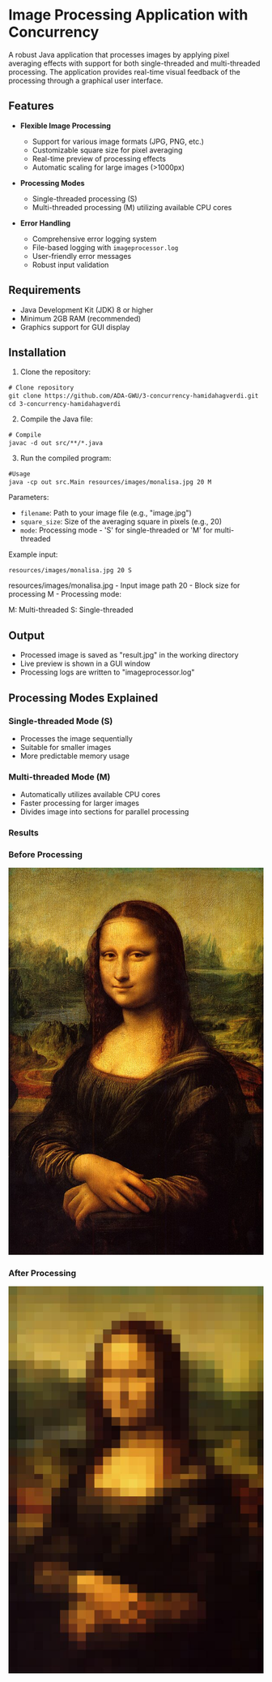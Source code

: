 # Image Processing Application with Concurrency
A robust Java application that processes images by applying pixel averaging effects with support for both single-threaded and multi-threaded processing. The application provides real-time visual feedback of the processing through a graphical user interface.

## Features

- **Flexible Image Processing**
  - Support for various image formats (JPG, PNG, etc.)
  - Customizable square size for pixel averaging
  - Real-time preview of processing effects
  - Automatic scaling for large images (>1000px)

- **Processing Modes**
  - Single-threaded processing (S)
  - Multi-threaded processing (M) utilizing available CPU cores
  
- **Error Handling**
  - Comprehensive error logging system
  - File-based logging with `imageprocessor.log`
  - User-friendly error messages
  - Robust input validation

## Requirements

- Java Development Kit (JDK) 8 or higher
- Minimum 2GB RAM (recommended)
- Graphics support for GUI display

## Installation

1. Clone the repository:
```
# Clone repository
git clone https://github.com/ADA-GWU/3-concurrency-hamidahagverdi.git
cd 3-concurrency-hamidahagverdi
```
2. Compile the Java file:
```
# Compile
javac -d out src/**/*.java
```
3. Run the compiled program:
```
#Usage
java -cp out src.Main resources/images/monalisa.jpg 20 M
```

Parameters:
- `filename`: Path to your image file (e.g., "image.jpg")
- `square_size`: Size of the averaging square in pixels (e.g., 20)
- `mode`: Processing mode - 'S' for single-threaded or 'M' for multi-threaded

Example input:
```
resources/images/monalisa.jpg 20 S
```
resources/images/monalisa.jpg - Input image path
20 - Block size for processing
M - Processing mode:

M: Multi-threaded
S: Single-threaded

## Output

- Processed image is saved as "result.jpg" in the working directory
- Live preview is shown in a GUI window
- Processing logs are written to "imageprocessor.log"

## Processing Modes Explained

### Single-threaded Mode (S)
- Processes the image sequentially
- Suitable for smaller images
- More predictable memory usage

### Multi-threaded Mode (M)
- Automatically utilizes available CPU cores
- Faster processing for larger images
- Divides image into sections for parallel processing

### Results

### Before Processing
![Original Image](resources/images/monalisa.jpg)

### After Processing
![Processing Result](result.jpg)